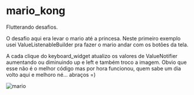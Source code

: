 # mario_kong

Flutterando desafios.

O desafio aqui era levar o mario até a princesa. Neste primeiro exemplo usei ValueListenableBuilder pra fazer o mario andar com os botões da tela.

A cada clique do keyboard_widget atualizo os valores de ValueNotifier<Mario> aumentando ou diminuindo up e left e também troco a imagem. Obvio que esse não é o melhor código mas por hora funcionou, quem sabe um dia volto aqui e melhoro né... abraços =)


![mario](https://user-images.githubusercontent.com/27310692/115971253-d4566b00-a51d-11eb-9008-4e98814a08e1.gif)
